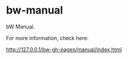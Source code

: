 # bw-manual
bW Manual.

For more information, check here:

http://127.0.0.1/bw-gh-pages/manual/index.html